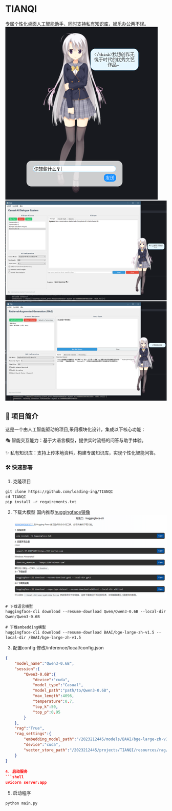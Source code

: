 # TIANQI

专属个性化桌面人工智能助手，同时支持私有知识库，娱乐办公两不误。
![](/resources/images/image1.png)
![](/resources/images/image2.png)
![](/resources/images/image3.png)

## 🌟 项目简介
这是一个由人工智能驱动的项目,采用模块化设计，集成以下核心功能：

🎭 智能交互能力：基于大语言模型，提供实时流畅的问答与助手体验。

✨ 私有知识库：支持上传本地资料，构建专属知识库，实现个性化智能问答。

### 🛠️ 快速部署
1. 克隆项目
```shell
git clone https://github.com/loading-ing/TIANQI
cd TIANQI
pip install -r requirements.txt
```
2. 下载大模型
国内推荐[huggingface镜像](https://hf-mirror.com/)
![](/resources/images/download.png)
```shell
# 下载语言模型
huggingface-cli download --resume-download Qwen/Qwen3-0.6B --local-dir Qwen/Qwen3-0.6B

# 下载embedding模型
huggingface-cli download --resume-download BAAI/bge-large-zh-v1.5 --local-dir /BAAI/bge-large-zh-v1.5
```
3. 配置config
修改/inference/local/config.json
```json
{
    "model_name":"Qwen3-0.6B",
    "session":{
        "Qwen3-0.6B":{
            "device":"cuda",
            "model_type":"Casual",
            "model_path":"path/to/Qwen3-0.6B",
            "max_length":4096,
            "temperature":0.7,
            "top_k":50,
            "top_p":0.95
        }
    },
    "rag":"True",
    "rag_settings":{
        "embedding_model_path":"/2023212445/models/BAAI/bge-large-zh-v1.5",
        "device":"cuda",
        "vector_store_path":"/2023212445/projects/TIANQI/resources/rag/db/rag_faiss_store"
    }
}

4. 启动服务
```shell
uvicorn server:app
```

5. 启动程序
```python
python main.py
```

